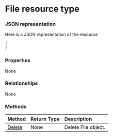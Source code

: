 # File resource type



### JSON representation

Here is a JSON representation of the resource

<!-- {
  "blockType": "resource",
  "optionalProperties": [

  ],
  "@odata.type": "microsoft.graph.file"
}-->

```json
{
}

```
### Properties
None

### Relationships
None


### Methods

| Method		   | Return Type	|Description|
|:---------------|:--------|:----------|
|[Delete](../api/file_delete.md) | None |Delete File object. |

<!-- uuid: 93713206-fa02-48df-97bb-72304b6d766e
2015-10-25 12:56:09 UTC -->
<!-- {
  "type": "#page.annotation",
  "description": "File resource",
  "keywords": "",
  "section": "documentation",
  "tocPath": ""
}-->